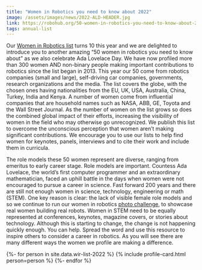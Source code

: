 ```yaml
---
title: "Women in Robotics you need to know about 2022"
image: /assets/images/news/2022-ALD-HEADER.jpg
link: https://robohub.org/50-women-in-robotics-you-need-to-know-about-2022
tags: annual-list
---
```


Our [Women in Robotics list](/annual-list/) turns 10 this year and we are delighted to introduce you to another amazing “50 women in robotics you need to know about” as we also celebrate Ada Lovelace Day. We have now profiled more than 300 women AND non-binary people making important contributions to robotics since the list began in 2013. This year our 50 come from robotics companies (small and large), self-driving car companies, governments, research organizations and the media. The list covers the globe, with the chosen ones having nationalities from the EU, UK, USA, Australia, China, Turkey, India and Kenya. A number of women come from influential companies that are household names such as NASA, ABB, GE, Toyota and the Wall Street Journal. As the number of women on the list grows so does the combined global impact of their efforts, increasing the visibility of women in the field who may otherwise go unrecognized. We publish this list to overcome the unconscious perception that women aren’t making significant contributions. We encourage you to use our lists to help find women for keynotes, panels, interviews and to cite their work and include them in curricula.

The role models these 50 women represent are diverse, ranging from emeritus to early career stage. Role models are important. Countess Ada Lovelace, the world’s first computer programmer and an extraordinary mathematician, faced an uphill battle in the days when women were not encouraged to pursue a career in science. Fast forward 200 years and there are still not enough women in science, technology, engineering or math (STEM). One key reason is clear: the lack of visible female role models and so we continue to run our women in robotics [photo challenge](/photo-challenge/), to showcase real women building real robots. Women in STEM need to be equally represented at conferences, keynotes, magazine covers, or stories about technology. Although this is starting to change, the change is not happening quickly enough. You can help. Spread the word and use this resource to inspire others to consider a career in robotics. As you will see there are many different ways the women we profile are making a difference.

{%- for person in site.data.wir-list-2022 %}
{% include profile-card.html person=person %}
{%- endfor %}
